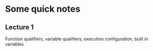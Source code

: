 # Some quick notes

## Lecture 1
Function qualifiers, variable qualifiers, execution configuration, built in variables

